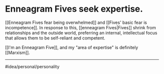 # Enneagram Fives seek expertise.
[[Enneagram Fives fear being overwhelmed]] and [[Fives' basic fear is incompetence]]. In response to this, [[enneagram Fives|Fives]] shrink from relationships and the outside world, preferring an internal, intellectual focus that allows them to be self-reliant and competent. 

[[I'm an Enneagram Five]], and my "area of expertise" is definitely [[Marxism]]. 

---
#idea/personal/personality
